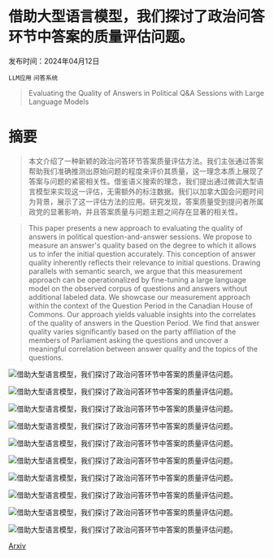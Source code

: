 # 借助大型语言模型，我们探讨了政治问答环节中答案的质量评估问题。

发布时间：2024年04月12日

`LLM应用` `问答系统`

> Evaluating the Quality of Answers in Political Q&A Sessions with Large Language Models

# 摘要

> 本文介绍了一种新颖的政治问答环节答案质量评估方法。我们主张通过答案帮助我们准确推测出原始问题的程度来评价其质量，这一理念本质上展现了答案与问题的紧密相关性。借鉴语义搜索的理念，我们提出通过微调大型语言模型来实现这一评估，无需额外的标注数据。我们以加拿大国会问题时间为背景，展示了这一评估方法的应用。研究发现，答案质量受到提问者所属政党的显著影响，并且答案质量与问题主题之间存在显著的相关性。

> This paper presents a new approach to evaluating the quality of answers in political question-and-answer sessions. We propose to measure an answer's quality based on the degree to which it allows us to infer the initial question accurately. This conception of answer quality inherently reflects their relevance to initial questions. Drawing parallels with semantic search, we argue that this measurement approach can be operationalized by fine-tuning a large language model on the observed corpus of questions and answers without additional labeled data. We showcase our measurement approach within the context of the Question Period in the Canadian House of Commons. Our approach yields valuable insights into the correlates of the quality of answers in the Question Period. We find that answer quality varies significantly based on the party affiliation of the members of Parliament asking the questions and uncover a meaningful correlation between answer quality and the topics of the questions.

![借助大型语言模型，我们探讨了政治问答环节中答案的质量评估问题。](../../../paper_images/2404.08816/x1.png)

![借助大型语言模型，我们探讨了政治问答环节中答案的质量评估问题。](../../../paper_images/2404.08816/x2.png)

![借助大型语言模型，我们探讨了政治问答环节中答案的质量评估问题。](../../../paper_images/2404.08816/x3.png)

![借助大型语言模型，我们探讨了政治问答环节中答案的质量评估问题。](../../../paper_images/2404.08816/x4.png)

![借助大型语言模型，我们探讨了政治问答环节中答案的质量评估问题。](../../../paper_images/2404.08816/x5.png)

![借助大型语言模型，我们探讨了政治问答环节中答案的质量评估问题。](../../../paper_images/2404.08816/x6.png)

![借助大型语言模型，我们探讨了政治问答环节中答案的质量评估问题。](../../../paper_images/2404.08816/x7.png)

![借助大型语言模型，我们探讨了政治问答环节中答案的质量评估问题。](../../../paper_images/2404.08816/x8.png)

![借助大型语言模型，我们探讨了政治问答环节中答案的质量评估问题。](../../../paper_images/2404.08816/x9.png)

![借助大型语言模型，我们探讨了政治问答环节中答案的质量评估问题。](../../../paper_images/2404.08816/x10.png)

[Arxiv](https://arxiv.org/abs/2404.08816)